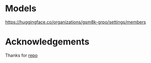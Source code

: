 # Models
https://huggingface.co/organizations/gsm8k-grpo/settings/members

# Acknowledgements
Thanks for [repo](https://github.com/ishanjmukherjee/gsm8k-grpo)

